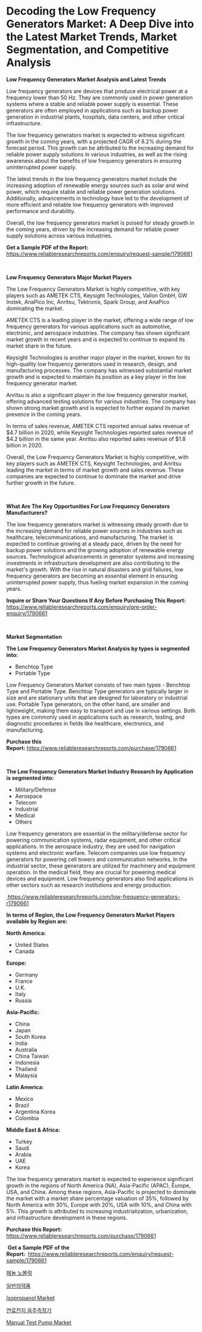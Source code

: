 <p><h1>Decoding the Low Frequency Generators Market: A Deep Dive into the Latest Market Trends, Market Segmentation, and Competitive Analysis</h1></p><p><strong>Low Frequency Generators Market Analysis and Latest Trends</strong></p>
<p><p>Low frequency generators are devices that produce electrical power at a frequency lower than 50 Hz. They are commonly used in power generation systems where a stable and reliable power supply is essential. These generators are often employed in applications such as backup power generation in industrial plants, hospitals, data centers, and other critical infrastructure.</p><p>The low frequency generators market is expected to witness significant growth in the coming years, with a projected CAGR of 8.2% during the forecast period. This growth can be attributed to the increasing demand for reliable power supply solutions in various industries, as well as the rising awareness about the benefits of low frequency generators in ensuring uninterrupted power supply.</p><p>The latest trends in the low frequency generators market include the increasing adoption of renewable energy sources such as solar and wind power, which require stable and reliable power generation solutions. Additionally, advancements in technology have led to the development of more efficient and reliable low frequency generators with improved performance and durability.</p><p>Overall, the low frequency generators market is poised for steady growth in the coming years, driven by the increasing demand for reliable power supply solutions across various industries.</p></p>
<p><strong>Get a Sample PDF of the Report:&nbsp;</strong> <a href="https://www.reliableresearchreports.com/enquiry/request-sample/1790661">https://www.reliableresearchreports.com/enquiry/request-sample/1790661</a></p>
<p>&nbsp;</p>
<p><strong>Low Frequency Generators Major Market Players</strong></p>
<p><p>The Low Frequency Generators Market is highly competitive, with key players such as AMETEK CTS, Keysight Technologies, Vallon GmbH, GW Instek, AnaPico Inc, Anritsu, Tektronix, Spark Group, and AnaPico dominating the market.</p><p>AMETEK CTS is a leading player in the market, offering a wide range of low frequency generators for various applications such as automotive, electronic, and aerospace industries. The company has shown significant market growth in recent years and is expected to continue to expand its market share in the future. </p><p>Keysight Technologies is another major player in the market, known for its high-quality low frequency generators used in research, design, and manufacturing processes. The company has witnessed substantial market growth and is expected to maintain its position as a key player in the low frequency generator market.</p><p>Anritsu is also a significant player in the low frequency generator market, offering advanced testing solutions for various industries. The company has shown strong market growth and is expected to further expand its market presence in the coming years.</p><p>In terms of sales revenue, AMETEK CTS reported annual sales revenue of $4.7 billion in 2020, while Keysight Technologies reported sales revenue of $4.2 billion in the same year. Anritsu also reported sales revenue of $1.8 billion in 2020.</p><p>Overall, the Low Frequency Generators Market is highly competitive, with key players such as AMETEK CTS, Keysight Technologies, and Anritsu leading the market in terms of market growth and sales revenue. These companies are expected to continue to dominate the market and drive further growth in the future.</p></p>
<p>&nbsp;</p>
<p><strong>What Are The Key Opportunities For Low Frequency Generators Manufacturers?</strong></p>
<p><p>The low frequency generators market is witnessing steady growth due to the increasing demand for reliable power sources in industries such as healthcare, telecommunications, and manufacturing. The market is expected to continue growing at a steady pace, driven by the need for backup power solutions and the growing adoption of renewable energy sources. Technological advancements in generator systems and increasing investments in infrastructure development are also contributing to the market's growth. With the rise in natural disasters and grid failures, low frequency generators are becoming an essential element in ensuring uninterrupted power supply, thus fueling market expansion in the coming years.</p></p>
<p><strong>Inquire or Share Your Questions If Any Before Purchasing This Report:</strong> <a href="https://www.reliableresearchreports.com/enquiry/pre-order-enquiry/1790661">https://www.reliableresearchreports.com/enquiry/pre-order-enquiry/1790661</a></p>
<p>&nbsp;</p>
<p><strong>Market Segmentation</strong></p>
<p><strong>The Low Frequency Generators Market Analysis by types is segmented into:</strong></p>
<p><ul><li>Benchtop Type</li><li>Portable Type</li></ul></p>
<p><p>Low Frequency Generators Market consists of two main types - Benchtop Type and Portable Type. Benchtop Type generators are typically larger in size and are stationary units that are designed for laboratory or industrial use. Portable Type generators, on the other hand, are smaller and lightweight, making them easy to transport and use in various settings. Both types are commonly used in applications such as research, testing, and diagnostic procedures in fields like healthcare, electronics, and manufacturing.</p></p>
<p><strong>Purchase this Report:&nbsp;</strong><a href="https://www.reliableresearchreports.com/purchase/1790661">https://www.reliableresearchreports.com/purchase/1790661</a></p>
<p>&nbsp;</p>
<p><strong>The Low Frequency Generators Market Industry Research by Application is segmented into:</strong></p>
<p><ul><li>Military/Defense</li><li>Aerospace</li><li>Telecom</li><li>Industrial</li><li>Medical</li><li>Others</li></ul></p>
<p><p>Low frequency generators are essential in the military/defense sector for powering communication systems, radar equipment, and other critical applications. In the aerospace industry, they are used for navigation systems and electronic warfare. Telecom companies use low frequency generators for powering cell towers and communication networks. In the industrial sector, these generators are utilized for machinery and equipment operation. In the medical field, they are crucial for powering medical devices and equipment. Low frequency generators also find applications in other sectors such as research institutions and energy production.</p></p>
<p><a href="https://www.reliableresearchreports.com/low-frequency-generators-r1790661">&nbsp;https://www.reliableresearchreports.com/low-frequency-generators-r1790661</a></p>
<p><strong>In terms of Region, the Low Frequency Generators Market Players available by Region are:</strong></p>
<p>
    <p> <strong> North America: </strong>
        <ul>
            <li>United States</li>
            <li>Canada</li>
        </ul>
        </p> 
    <p> <strong> Europe: </strong>
        <ul>
            <li>Germany</li>
            <li>France</li>
            <li>U.K.</li>
            <li>Italy</li>
            <li>Russia</li>
        </ul>
        </p> 
    <p> <strong> Asia-Pacific: </strong>
        <ul>
            <li>China</li>
            <li>Japan</li>
            <li>South Korea</li>
            <li>India</li>
            <li>Australia</li>
            <li>China Taiwan</li>
            <li>Indonesia</li>
            <li>Thailand</li>
            <li>Malaysia</li>
        </ul>
        </p> 
    <p> <strong> Latin America: </strong>
        <ul>
            <li>Mexico</li>
            <li>Brazil</li>
            <li>Argentina Korea</li>
            <li>Colombia</li>
        </ul>
        </p> 
    <p> <strong> Middle East & Africa: </strong>
        <ul>
            <li>Turkey</li>
            <li>Saudi</li>
            <li>Arabia</li>
            <li>UAE</li>
            <li>Korea</li>
        </ul>
    </p>
    </p>
<p><p>The low frequency generators market is expected to experience significant growth in the regions of North America (NA), Asia-Pacific (APAC), Europe, USA, and China. Among these regions, Asia-Pacific is projected to dominate the market with a market share percentage valuation of 35%, followed by North America with 30%, Europe with 20%, USA with 10%, and China with 5%. This growth is attributed to increasing industrialization, urbanization, and infrastructure development in these regions.</p></p>
<p><strong>Purchase this Report: </strong><a href="https://www.reliableresearchreports.com/purchase/1790661">https://www.reliableresearchreports.com/purchase/1790661</a></p>
<p>&nbsp;<strong>Get a Sample PDF of the Report:&nbsp;&nbsp;</strong><a href="https://www.reliableresearchreports.com/enquiry/request-sample/1790661">https://www.reliableresearchreports.com/enquiry/request-sample/1790661</a></p>
<p><strong></strong></p>
<p><p><a href="https://github.com/BrettWeberrt8767765/Market-Research-Report-List-1/blob/main/835398029330.md">페놀 노볼락</a></p><p><a href="https://github.com/nuekbpymrrz5/Market-Research-Report-List-1/blob/main/562337229329.md">일반의약품</a></p><p><a href="https://issuu.com/reportprime-2/docs/isopropanol-market-size-2030.pptx">Isopropanol Market</a></p><p><a href="https://medium.com/@deborahward03/%EC%97%B0%EB%A3%8C%EC%A0%84%EC%A7%80-%EC%88%A8%EC%89%AC%EA%B8%B0-%EA%B2%80%EC%82%AC%EA%B8%B0-%EC%8B%9C%EC%9E%A5-%EC%8B%9C%EC%9E%A5-%EC%A0%90%EC%9C%A0%EC%9C%A8-%EC%8B%9C%EC%9E%A5-%EB%8F%99%ED%96%A5-%EA%B7%B8%EB%A6%AC%EA%B3%A0-%EB%AF%B8%EB%9E%98-%EC%84%B1%EC%9E%A5-%ED%83%90%EC%83%89-f8f9eaf96ddf">연료전지 음주측정기</a></p><p><a href="https://github.com/castoriffic/Market-Research-Report-List-4/blob/main/manual-test-pump-market.md">Manual Test Pump Market</a></p></p>